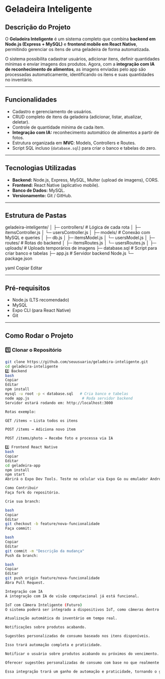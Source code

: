 # Geladeira Inteligente

## Descrição do Projeto

O **Geladeira Inteligente** é um sistema completo que combina **backend em Node.js (Express + MySQL)** e **frontend mobile em React Native**, permitindo gerenciar os itens de uma geladeira de forma automatizada.

O sistema possibilita cadastrar usuários, adicionar itens, definir quantidades mínimas e enviar imagens dos produtos. Agora, com a **integração com IA de reconhecimento de alimentos**, as imagens enviadas pelo app são processadas automaticamente, identificando os itens e suas quantidades no inventário.

---

## Funcionalidades

- Cadastro e gerenciamento de usuários.
- CRUD completo de itens da geladeira (adicionar, listar, atualizar, deletar).
- Controle de quantidade mínima de cada item.
- **Integração com IA:** reconhecimento automático de alimentos a partir de fotos.
- Estrutura organizada em **MVC**: Models, Controllers e Routes.
- Script SQL incluso (`database.sql`) para criar o banco e tabelas do zero.

---

## Tecnologias Utilizadas

- **Backend:** Node.js, Express, MySQL, Multer (upload de imagens), CORS.
- **Frontend:** React Native (aplicativo mobile).
- **Banco de Dados:** MySQL.
- **Versionamento:** Git / GitHub.

---

## Estrutura de Pastas

geladeira-inteligente/
│
├─ controllers/ # Lógica de cada rota
│ ├─ itemsController.js
│ └─ usersController.js
│
├─ models/ # Conexão com MySQL e queries
│ ├─ db.js
│ ├─ itemsModel.js
│ └─ usersModel.js
│
├─ routes/ # Rotas do backend
│ ├─ itemsRoutes.js
│ └─ usersRoutes.js
│
├─ uploads/ # Uploads temporários de imagens
├─ database.sql # Script para criar banco e tabelas
├─ app.js # Servidor backend Node.js
└─ package.json

yaml
Copiar
Editar

---

## Pré-requisitos

- Node.js (LTS recomendado)
- MySQL
- Expo CLI (para React Native)
- Git

---

## Como Rodar o Projeto

### 1️⃣ Clonar o Repositório
```bash
git clone https://github.com/seuusuario/geladeira-inteligente.git
cd geladeira-inteligente
2️⃣ Backend
bash
Copiar
Editar
npm install
mysql -u root -p < database.sql   # Cria banco e tabelas
node app.js                        # Roda servidor backend
Servidor estará rodando em: http://localhost:3000

Rotas exemplo:

GET /items → Lista todos os itens

POST /items → Adiciona novo item

POST /items/photo → Recebe foto e processa via IA

3️⃣ Frontend React Native
bash
Copiar
Editar
cd geladeira-app
npm install
npm start
Abrirá o Expo Dev Tools. Teste no celular via Expo Go ou emulador Android/iOS.

Como Contribuir
Faça fork do repositório.

Crie sua branch:

bash
Copiar
Editar
git checkout -b feature/nova-funcionalidade
Faça commit:

bash
Copiar
Editar
git commit -m "Descrição da mudança"
Push da branch:

bash
Copiar
Editar
git push origin feature/nova-funcionalidade
Abra Pull Request.

Integração com IA
A integração com IA de visão computacional já está funcional.

IoT com Câmera Inteligente (Futuro)
O sistema poderá ser integrado a dispositivos IoT, como câmeras dentro da geladeira, permitindo:

Atualização automática do inventário em tempo real.

Notificações sobre produtos acabando.

Sugestões personalizadas de consumo baseado nos itens disponíveis.

Isso trará automação completa e praticidade.

Notificar o usuário sobre produtos acabando ou próximos do vencimento.

Oferecer sugestões personalizadas de consumo com base no que realmente está disponível na geladeira.

Essa integração trará um ganho de automação e praticidade, tornando o gerenciamento de alimentos quase totalmente autônomo, sem depender da inserção manual de dados pelo usuário.
